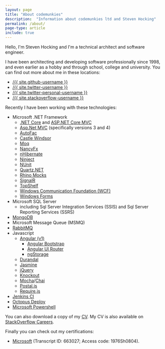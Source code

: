 ```yaml
---
layout: page
title: "About codemunkies"
description:  "Information about codemunkies ltd and Steven Hocking"
permalink: /about/
page-type: article
include: true
---
```


Hello, I'm Steven Hocking and I'm a technical architect and software engineer.

I have been architecting and developing software professionally since 1998, and even earlier as a hobby and through school, college and university. You can find out more about me in these locations:

<ul>
  <li>
    <a href="https://github.com/{{ site.github-username }}">
      <span class="icon github">
        <i class="fa fa-github"></i>
      </span>
      <span class="username">/{{ site.github-username }}</span>
    </a>
  </li>
  <li>
    <a href="https://twitter.com/{{ site.twitter-username }}">
      <span class="icon twitter">
        <i class="fa fa-twitter"></i>
      </span>
      <span class="username">/{{ site.twitter-username }}</span>
    </a>
  </li>
  <li>
    <a href="https://twitter.com/{{ site.twitter-personal-username }}">
      <span class="icon twitter">
        <i class="fa fa-twitter"></i>
      </span>
      <span class="username">/{{ site.twitter-personal-username }}</span>
    </a>
  </li>
  <li>
    <a href="http://stackoverflow.com/users/{{ site.stackoverflow-userid }}/{{ site.stackoverflow-username }}">
      <span class="icon stackoverflow">
        <i class="fa fa-stack-overflow"></i>
      </span>
      <span class="username">/{{ site.stackoverflow-username }}</span>
    </a>
  </li>
</ul>

Recently I have been working with these technologies:

*	Microsoft .NET Framework
    * [.NET Core](https://www.microsoft.com/net/core/platform) and [ASP.NET Core MVC](http://www.asp.net/core)
    * [Asp.Net MVC](http://www.asp.net/mvc) (specifically versions 3 and 4)
    * [AutoFac](http://autofac.org/)
    * [Castle Windsor](http://www.castleproject.org/projects/windsor/)
    * [Moq](http://www.moqthis.com/)
    * [NancyFx](http://nancyfx.org/)
    * [nHibernate](http://nhibernate.info/)
    * [Ninject](http://www.ninject.org/)
    * [NUnit](http://www.nunit.org/)
    * [Quartz.NET](http://www.quartz-scheduler.net/)
    * [Rhino Mocks](http://www.hibernatingrhinos.com/oss/rhino-mocks)
    * [SignalR](http://www.asp.net/signalr)
    * [TopShelf](http://topshelf-project.com/)
    * [Windows Communication Foundation (WCF)](https://msdn.microsoft.com/en-us/library/ms731082(v=vs.110).aspx)
    * [Windows Forms](https://msdn.microsoft.com/en-us/library/dd30h2yb(v=vs.110).aspx)
* Microsoft SQL Server
    * including Sql Server Integration Services (SSIS) and Sql Server Reporting Services (SSRS)
* [MongoDB](https://www.mongodb.com/)
* Microsoft Message Queue (MSMQ)
* [RabbitMQ](https://www.rabbitmq.com/)
*	Javascript
    * [Angular (v1)](https://angularjs.org/)
        * [Angular Bootstrap](https://angular-ui.github.io/bootstrap/)
        * [Angular UI Router](https://ui-router.github.io/)
        * [ngStorage](https://github.com/gsklee/ngStorage)
    * [Durandal](http://durandaljs.com/)
    * [Jasmine](http://jasmine.github.io/)
    * [jQuery](https://jquery.com/)
    * [Knockout](http://knockoutjs.com/)
    * [Mocha](https://mochajs.org/)/[Chai](http://chaijs.com/)
    * [Postal.js](https://github.com/postaljs)
    * [Require.js](http://requirejs.org/)
* [Jenkins CI](https://jenkins.io/)
* [Octopus Deploy](https://octopus.com/)
* [Microsoft Powershell](https://msdn.microsoft.com/en-us/powershell/mt173057.aspx)

You can also download a copy of my [CV](/assets/2019-03-17-steven-hocking-cv.pdf). My CV is also available on [StackOverflow Careers](http://careers.stackoverflow.com/stevehocking).

Finally you can check out my certifications:

* [Microsoft](https://mcp.microsoft.com/authenticate/validatemcp.aspx) (Transcript ID: 663027; Access code: 1976Sh0804).
